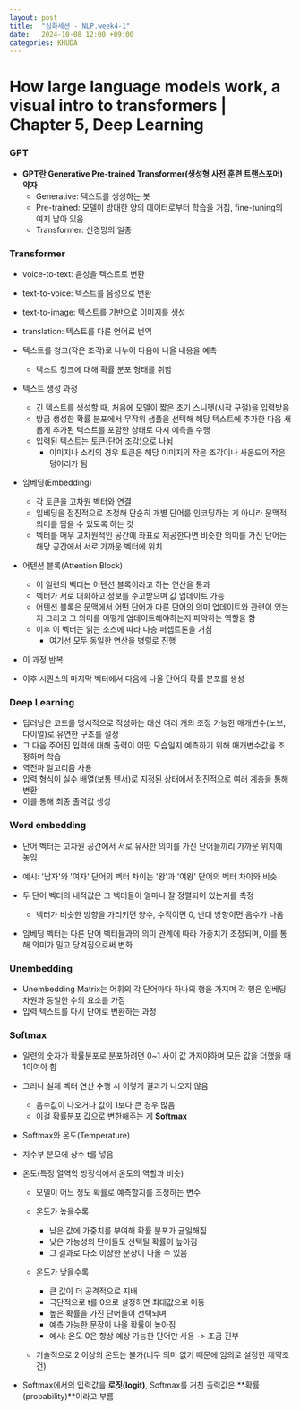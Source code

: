 ```yaml
---
layout: post
title:  "심화세션 - NLP.week4-1"
date:   2024-10-08 12:00 +09:00
categories: KHUDA
---
```


# How large language models work, a visual intro to transformers | Chapter 5, Deep Learning

### GPT
- **GPT란 Generative Pre-trained Transformer(생성형 사전 훈련 트랜스포머) 약자**
    - Generative: 텍스트를 생성하는 봇
    - Pre-trained: 모델이 방대한 양의 데이터로부터 학습을 거침, fine-tuning의 여지 남아 있음
    - Transformer: 신경망의 일종


### Transformer
- voice-to-text: 음성을 텍스트로 변환
- text-to-voice: 텍스트를 음성으로 변환
- text-to-image: 텍스트를 기반으로 이미지를 생성
- translation: 텍스트를 다른 언어로 번역
- 텍스트를 청크(작은 조각)로 나누어 다음에 나올 내용을 예측
    - 텍스트 청크에 대해 확률 분포 형태를 취함

- 텍스트 생성 과정
    - 긴 텍스트를 생성할 때, 처음에 모델이 짧은 초기 스니펫(시작 구절)을 입력받음
    - 방금 생성한 확률 분포에서 무작위 샘플을 선택해 해당 텍스트에 추가한 다음 새롭게 추가된 텍스트를 포함한 상태로 다시 예측을 수행
    - 입력된 텍스트는 토큰(단어 조각)으로 나뉨
        - 이미지나 소리의 경우 토큰은 해당 이미지의 작은 조각이나 사운드의 작은 덩어리가 됨


- 임베딩(Embedding)
    - 각 토큰을 고차원 벡터와 연결
    - 임베딩을 점진적으로 조정해 단순히 개별 단어를 인코딩하는 게 아니라 문맥적 의미를 담을 수 있도록 하는 것
    - 벡터를 매우 고차원적인 공간에 좌표로 제공한다면 비슷한 의미를 가진 단어는 해당 공간에서 서로 가까운 벡터에 위치 


- 어텐션 블록(Attention Block)
    - 이 일련의 벡터는 어텐션 블록이라고 하는 연산을 통과
    - 벡터가 서로 대화하고 정보를 주고받으며 값 업데이트 가능  
    - 어텐션 블록은 문맥에서 어떤 단어가 다른 단어의 의미 업데이트와 관련이 있는지 그리고 그 의미를 어떻게 업데이트해야하는지 파악하는 역할을 함
    - 이후 이 벡터는 읽는 소스에 따라 다층 퍼셉트론을 거침
        - 여기선 모두 동일한 연산을 병렬로 진행 


- 이 과정 반복  
- 이후 시퀀스의 마지막 벡터에서 다음에 나올 단어의 확률 분포를 생성


### Deep Learning
- 딥러닝은 코드를 명시적으로 작성하는 대신 여러 개의 조정 가능한 매개변수(노브, 다이얼)로 유연한 구조를 설정
- 그 다음 주어진 입력에 대해 출력이 어떤 모습일지 예측하기 위해 매개변수값을 조정하며 학습
- 역전파 알고리즘 사용
- 입력 형식이 실수 배열(보통 텐서)로 지정된 상태에서 점진적으로 여러 계층을 통해 변환
- 이를 통해 최종 출력값 생성


### Word embedding
- 단어 벡터는 고차원 공간에서 서로 유사한 의미를 가진 단어들끼리 가까운 위치에 놓임
- 예시: '남자'와 '여자' 단어의 벡터 차이는 '왕'과 '여왕' 단어의 벡터 차이와 비슷
- 두 단어 벡터의 내적값은 그 벡터들이 얼마나 잘 정렬되어 있는지를 측정
    - 벡터가 비슷한 방향을 가리키면 양수, 수직이면 0, 반대 방향이면 음수가 나옴


- 임베딩 벡터는 다른 단어 벡터들과의 의미 관계에 따라 가중치가 조정되며, 이를 통해 의미가 밀고 당겨짐으로써 변화


### Unembedding
- Unembedding Matrix는 어휘의 각 단어마다 하나의 행을 가지며 각 행은 임베딩 차원과 동일한 수의 요소를 가짐
- 입력 텍스트를 다시 단어로 변환하는 과정

### Softmax
- 일련의 숫자가 확률분포로 분포하려면 0~1 사이 값 가져야하며 모든 값을 더했을 때 1이여야 함
- 그러나 실제 벡터 연산 수행 시 이렇게 결과가 나오지 않음
    - 음수값이 나오거나 값이 1보다 큰 경우 많음
    - 이걸 확률분포 값으로 변한해주는 게 **Softmax**


- Softmax와 온도(Temperature)
- 지수부 분모에 상수 t를 넣음
- 온도(특정 열역학 방정식에서 온도의 역할과 비슷)
    - 모델이 어느 정도 확률로 예측할지를 조정하는 변수
    - 온도가 높을수록 
        - 낮은 값에 가중치를 부여해 확률 분포가 균일해짐
        - 낮은 가능성의 단어들도 선택될 확률이 높아짐
        - 그 결과로 다소 이상한 문장이 나올 수 있음


    - 온도가 낮을수록
        - 큰 값이 더 공격적으로 지배
        - 극단적으로 t를 0으로 설정하면 최대값으로 이동
        - 높은 확률을 가진 단어들이 선택되며
        - 예측 가능한 문장이 나올 확률이 높아짐
        - 예시: 온도 0은 항상 예상 가능한 단어만 사용 -> 조금 진부


    - 기술적으로 2 이상의 온도는 불가(너무 의미 없기 때문에 임의로 설정한 제약조건) 


- Softmax에서의 입력값을 **로짓(logit)**, Softmax를 거친 출력값은 **확률(probability)**이라고 부름
